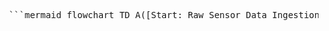 <pre> ```mermaid flowchart TD A([Start: Raw Sensor Data Ingestion]) B([Week 1: Objective 1 - Data Collection and Preprocessing (CMAPSS, AI4I, and Nigerian Perturbations)]) C([Domain Diagnostics - Compute MMD or Wasserstein on Vibration, Pressure, and Temperature]) D{Shift Threshold Exceeded? (MMD > 0.4)} E([Deploy Baseline Model]) F([Trigger Adaptation]) G([Continuous Monitoring]) H([Week 2-3: Objective 2 - Hybrid Training (Transformer, GRL, SimCLR Self-Supervision)]) I([Week 4: Objective 3 - Multifaceted Evaluation (AUPRC > 0.85, RMSE < 13.5, TCO Savings > 20%)]) J{Success Confirmed?} K([Objective 4: Generate Deployment Protocols (Cloud Self-Learning API for Warri Refinery)]) L([End: Live PdM Deployment - Monitor and Iterate]) A --> B --> C --> D D -->|NO| E --> G --> C D -->|YES| F --> H --> I --> J J -->|YES| K --> L J -->|NO| F ``` </pre>
